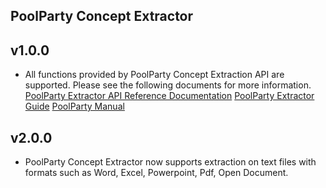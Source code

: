PoolParty Concept Extractor
----------

v1.0.0
---
* All functions provided by PoolParty Concept Extraction API are supported. Please see the following documents for more information.
[PoolParty Extractor API Reference Documentation](http://vocabulary.semantic-web.at/extractor/doc)
[PoolParty Extractor Guide](https://grips.semantic-web.at/display/public/POOLDOKU/PPX+-+Guide)
[PoolParty Manual](https://grips.semantic-web.at/display/POOLDOKU/PoolParty+Manual)

v2.0.0
---
* PoolParty Concept Extractor now supports extraction on text files with formats such as Word, Excel, Powerpoint, Pdf, Open Document.